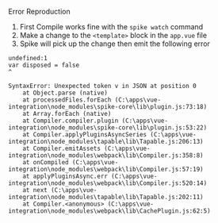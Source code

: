 Error Reproduction

1. First Compile works fine with the `spike watch` command
2. Make a change to the `<template>` block in the `app.vue` file
3. Spike will pick up the change then emit the following error

```
undefined:1
var disposed = false
^

SyntaxError: Unexpected token v in JSON at position 0
    at Object.parse (native)
    at processedFiles.forEach (C:\apps\vue-integration\node_modules\spike-core\lib\plugin.js:73:18)
    at Array.forEach (native)
    at Compiler.compiler.plugin (C:\apps\vue-integration\node_modules\spike-core\lib\plugin.js:53:22)
    at Compiler.applyPluginsAsyncSeries (C:\apps\vue-integration\node_modules\tapable\lib\Tapable.js:206:13)
    at Compiler.emitAssets (C:\apps\vue-integration\node_modules\webpack\lib\Compiler.js:358:8)
    at onCompiled (C:\apps\vue-integration\node_modules\webpack\lib\Compiler.js:57:19)
    at applyPluginsAsync.err (C:\apps\vue-integration\node_modules\webpack\lib\Compiler.js:520:14)
    at next (C:\apps\vue-integration\node_modules\tapable\lib\Tapable.js:202:11)
    at Compiler.<anonymous> (C:\apps\vue-integration\node_modules\webpack\lib\CachePlugin.js:62:5) 
```